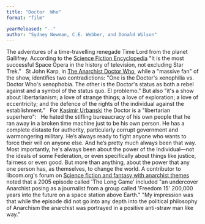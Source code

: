 ```yaml
---
title: "Doctor  Who"
format: "film"

yearReleased: "--"
author: "Sydney Newman, C.E. Webber, and Donald Wilson"
---
```

The adventures of a time-travelling renegade Time Lord  from the planet Gallifrey. According to the <a href="http://www.sf-encyclopedia.com/entry/doctor_who">Science Fiction  Encyclopedia</a> "It is the most successful Space Opera in the history of  television, not excluding Star Trek."
 
St John Karp, in <a href="https://www.fuzzjunket.com/the-anarchist-doctor-who/">The Anarchist  Doctor Who</a>, while a "massive fan" of the show, identifies two  contradictions: "One is the Doctor's xenophilia vs. Doctor Who's  xenophobia. The other is the Doctor's status as both a rebel against and a  symbol of the status quo. El problemo." But also "it's a show about  libertarianism; a love of strange things; a love of exploration; a love of  eccentricity; and the defence of the rights of the individual against the  establishment."
 
For <a href="http://www.everyjoe.com/2015/11/12/politics/doctor-who-libertarian-superhero/#1"> Kasimir Urbanski</a> the Doctor is a "libertarian superhero":
 
He hated the stifling bureaucracy of his own people that  he ran away in a broken time machine just to be his own person. He has a  complete distaste for authority, particularly corrupt government and  warmongering military. He’s always ready to fight anyone who wants to force  their will on anyone else.
And he’s pretty much always been that way.
Most importantly, he's always been about the power of  the Individual—not the ideals of some Federation, or even specifically about  things like justice, fairness or even good. But more than anything, about the  power that any one person has, as themselves, to change the world.
A contributor to libcom.org's forum on <a href="https://libcom.org/forums/general/science-fiction-fantasy-anarchist-themes-recomendations-wanted-28102012">Science fiction and fantasy with anarchist themes</a>  noted that a 2005 episode called 'The Long Game' included "an undercover  Anarchist posing as a journalist from a group called 'Freedom 15' 200,000 years  into the future on a space station above Earth." "My impression was that while  the episode did not go into any depth into the political philosophy of Anarchism  the anarchist was portrayed in a positive anti-straw man like way."
 